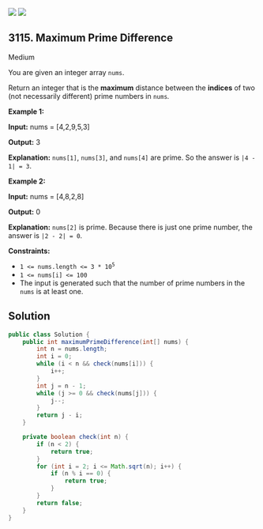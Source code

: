 [![](https://img.shields.io/github/stars/javadev/LeetCode-in-Java?label=Stars&style=flat-square)](https://github.com/javadev/LeetCode-in-Java)
[![](https://img.shields.io/github/forks/javadev/LeetCode-in-Java?label=Fork%20me%20on%20GitHub%20&style=flat-square)](https://github.com/javadev/LeetCode-in-Java/fork)

## 3115\. Maximum Prime Difference

Medium

You are given an integer array `nums`.

Return an integer that is the **maximum** distance between the **indices** of two (not necessarily different) prime numbers in `nums`_._

**Example 1:**

**Input:** nums = [4,2,9,5,3]

**Output:** 3

**Explanation:** `nums[1]`, `nums[3]`, and `nums[4]` are prime. So the answer is `|4 - 1| = 3`.

**Example 2:**

**Input:** nums = [4,8,2,8]

**Output:** 0

**Explanation:** `nums[2]` is prime. Because there is just one prime number, the answer is `|2 - 2| = 0`.

**Constraints:**

*   <code>1 <= nums.length <= 3 * 10<sup>5</sup></code>
*   `1 <= nums[i] <= 100`
*   The input is generated such that the number of prime numbers in the `nums` is at least one.

## Solution

```java
public class Solution {
    public int maximumPrimeDifference(int[] nums) {
        int n = nums.length;
        int i = 0;
        while (i < n && check(nums[i])) {
            i++;
        }
        int j = n - 1;
        while (j >= 0 && check(nums[j])) {
            j--;
        }
        return j - i;
    }

    private boolean check(int n) {
        if (n < 2) {
            return true;
        }
        for (int i = 2; i <= Math.sqrt(n); i++) {
            if (n % i == 0) {
                return true;
            }
        }
        return false;
    }
}
```